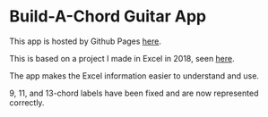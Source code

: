 # Build-A-Chord Guitar App
This app is hosted by Github Pages [here](https://AaronLiftig.github.io/AaronLiftig.Build-A-ChordGuitar.io/).

This is based on a project I made in Excel in 2018, seen [here](https://docs.google.com/spreadsheets/d/1sfWmnnegRTWOyKYqtyJ4zkp7vByrmPMrsCeubvCgsXs/edit?usp=sharing).

The app makes the Excel information easier to understand and use. 

9, 11, and 13-chord labels have been fixed and are now represented correctly.
